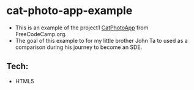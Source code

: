 # cat-photo-app-example
* This is an example of the project1 [CatPhotoApp](https://www.freecodecamp.org/learn/2022/responsive-web-design/learn-html-by-building-a-cat-photo-app/step-1) from FreeCodeCamp.org.
* The goal of this example to for my little brother John Ta to used as a comparison during his journey to become an SDE.

## Tech:
- HTML5